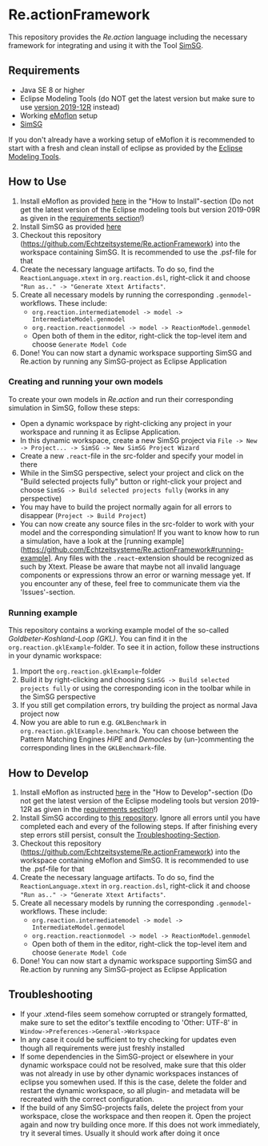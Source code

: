 # Re.actionFramework
This repository provides the *Re.action* language including the necessary framework for integrating and using it with the Tool [SimSG](https://github.com/Echtzeitsysteme/SimSG).

## Requirements
* Java SE 8 or higher
 * Eclipse Modeling Tools (do NOT get the latest version but make sure to use [version 2019-12R](https://www.eclipse.org/downloads/packages/release/2019-12/r/eclipse-modeling-tools) instead)
* Working [eMoflon](https://github.com/eMoflon/emoflon-ibex) setup
* [SimSG](https://github.com/Echtzeitsysteme/SimSG)

If you don't already have a working setup of eMoflon it is recommended to start with a fresh and clean install of eclipse as provided by the [Eclipse Modeling Tools](https://www.eclipse.org/downloads/packages/release/2019-09/r/eclipse-modeling-tools).
 
## How to Use

1. Install eMoflon as provided [here](https://github.com/eMoflon/emoflon-ibex#how-to-install) in the "How to Install"-section (Do not get the latest version of the Eclipse modeling tools but version 2019-09R as given in the [requirements section](https://github.com/Echtzeitsysteme/Re.actionFramework#requirements)!)
2. Install SimSG as provided [here](https://github.com/Echtzeitsysteme/SimSG)
3. Checkout this repository (https://github.com/Echtzeitsysteme/Re.actionFramework) into the workspace containing SimSG. It is recommended to use the .psf-file for that
4. Create the necessary language artifacts. To do so, find the `ReactionLanguage.xtext` in `org.reaction.dsl`, right-click it and choose `"Run as.." -> "Generate Xtext Artifacts"`.
5. Create all necessary models by running the corresponding `.genmodel`-workflows. These include:
    * `org.reaction.intermediatemodel -> model -> IntermediateModel.genmodel`
    * `org.reaction.reactionmodel -> model -> ReactionModel.genmodel`
    * Open both of them in the editor, right-click the top-level item and choose `Generate Model Code`
6. Done! You can now start a dynamic workspace supporting SimSG and Re.action by running any SimSG-project as Eclipse Application

### Creating and running your own models
To create your own models in *Re.action* and run their corresponding simulation in SimSG, follow these steps:
* Open a dynamic workspace by right-clicking any project in your workspace and running it as Eclipse Application.
* In this dynamic workspace, create a new SimSG project via `File -> New -> Project... -> SimSG -> New SimSG Project Wizard`
* Create a new `.react`-file in the src-folder and specify your model in there
* While in the SimSG perspective, select your project and click on the "Build selected projects fully" button or right-click your project and choose `SimSG -> Build selected projects fully` (works in any perspective)
 * You may have to build the project normally again for all errors to disappear (`Project -> Build Project`)
* You can now create any source files in the src-folder to work with your model and the corresponding simulation! If you want to know how to run a simulation, have a look at the [running example](https://github.com/Echtzeitsysteme/Re.actionFramework#running-example].
Any files with the `.react`-extension should be recognized as such by Xtext. Please be aware that maybe not all invalid language components or expressions throw an error or warning message yet. If you encounter any of these, feel free to communicate them via the 'Issues'-section.

### Running example
This repository contains a working example model of the so-called *Goldbeter-Koshland-Loop (GKL)*. You can find it in the `org.reaction.gklExample`-folder. To see it in action, follow these instructions in your dynamic workspace:
1. Import the `org.reaction.gklExample`-folder 
2. Build it by right-clicking and choosing `SimSG -> Build selected projects fully` or using the corresponding icon in the toolbar while in the SimSG perspective
4. If you still get compilation errors, try building the project as normal Java project now
5. Now you are able to run e.g. `GKLBenchmark` in `org.reaction.gklExample.benchmark`. You can choose between the Pattern Matching Engines *HiPE* and *Democles* by (un-)commenting the corresponding lines in the `GKLBenchmark`-file.

## How to Develop
1. Install eMoflon as instructed [here](https://github.com/eMoflon/emoflon-ibex#how-to-develop) in the "How to Develop"-section (Do not get the latest version of the Eclipse modeling tools but version 2019-12R as given in the [requirements section](https://github.com/Echtzeitsysteme/Re.actionFramework#requirements)!) 
2. Install SimSG according to [this repository](https://github.com/Echtzeitsysteme/SimSG). Ignore all errors until you have completed each and every of the following steps. If after finishing every step errors still persist, consult the [Troubleshooting-Section](https://github.com/Echtzeitsysteme/Re.actionFramework#troubleshooting).
3. Checkout this repository (https://github.com/Echtzeitsysteme/Re.actionFramework) into the workspace containing eMoflon and SimSG. It is recommended to use the .psf-file for that
4. Create the necessary language artifacts. To do so, find the `ReactionLanguage.xtext` in `org.reaction.dsl`, right-click it and choose `"Run as.." -> "Generate Xtext Artifacts"`.
5. Create all necessary models by running the corresponding `.genmodel`-workflows. These include:
    * `org.reaction.intermediatemodel -> model -> IntermediateModel.genmodel`
    * `org.reaction.reactionmodel -> model -> ReactionModel.genmodel`
    * Open both of them in the editor, right-click the top-level item and choose `Generate Model Code`
6. Done! You can now start a dynamic workspace supporting SimSG and Re.action by running any SimSG-project as Eclipse Application

## Troubleshooting ##
* If your .xtend-files seem somehow corrupted or strangely formatted, make sure to set the editor's textfile encoding to 'Other: UTF-8' in `Window->Preferences->General->Workspace`
* In any case it could be sufficient to try checking for updates even though all requirements were just freshly installed
* If some dependencies in the SimSG-project or elsewhere in your dynamic workspace could not be resolved, make sure that this older was not already in use by other dynamic workspaces instances of eclipse you somewhen used. If this is the case, delete the folder and restart the dynamic workspace, so all plugin- and metadata will be recreated with the correct configuration.
* If the build of any SimSG-projects fails, delete the project from your workspace, close the workspace and then reopen it. Open the project again and now try building once more. If this does not work immediately, try it several times. Usually it should work after doing it once
